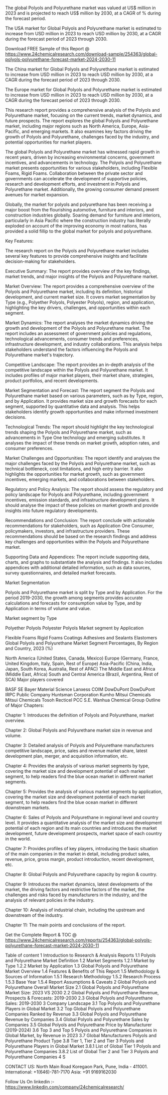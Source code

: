 The global Polyols and Polyurethane market was valued at US$ million in 2023 and is projected to reach US$ million by 2030, at a CAGR of % during the forecast period.

The USA market for Global Polyols and Polyurethane market is estimated to increase from USD million in 2023 to reach USD million by 2030, at a CAGR during the forecast period of 2023 through 2030.

Download FREE Sample of this Report @ https://www.24chemicalresearch.com/download-sample/254363/global-polyols-polyurethane-forecast-market-2024-2030-11

The China market for Global Polyols and Polyurethane market is estimated to increase from USD million in 2023 to reach USD million by 2030, at a CAGR during the forecast period of 2023 through 2030.

The Europe market for Global Polyols and Polyurethane market is estimated to increase from USD million in 2023 to reach USD million by 2030, at a CAGR during the forecast period of 2023 through 2030.

This research report provides a comprehensive analysis of the Polyols and Polyurethane market, focusing on the current trends, market dynamics, and future prospects. The report explores the global Polyols and Polyurethane market, including major regions such as North America, Europe, Asia-Pacific, and emerging markets. It also examines key factors driving the growth of Polyols and Polyurethane, challenges faced by the industry, and potential opportunities for market players.

The global Polyols and Polyurethane market has witnessed rapid growth in recent years, driven by increasing environmental concerns, government incentives, and advancements in technology. The Polyols and Polyurethane market presents opportunities for various stakeholders, including Flexible Foams, Rigid Foams. Collaboration between the private sector and governments can accelerate the development of supportive policies, research and development efforts, and investment in Polyols and Polyurethane market. Additionally, the growing consumer demand present avenues for market expansion.

Globally, the market for polyols and polyurethane has been receiving a major boost from the flourishing automotive, furniture and interiors, and construction industries globally. Soaring demand for furniture and interiors, particularly in Asia Pacific where the construction industry has literally exploded on account of the improving economy in most nations, has provided a solid fillip to the global market for polyols and polyurethane.

Key Features:

The research report on the Polyols and Polyurethane market includes several key features to provide comprehensive insights and facilitate decision-making for stakeholders.

Executive Summary: The report provides overview of the key findings, market trends, and major insights of the Polyols and Polyurethane market.

Market Overview: The report provides a comprehensive overview of the Polyols and Polyurethane market, including its definition, historical development, and current market size. It covers market segmentation by Type (e.g., Polyether Polyols, Polyester Polyols), region, and application, highlighting the key drivers, challenges, and opportunities within each segment.

Market Dynamics: The report analyses the market dynamics driving the growth and development of the Polyols and Polyurethane market. The report includes an assessment of government policies and regulations, technological advancements, consumer trends and preferences, infrastructure development, and industry collaborations. This analysis helps stakeholders understand the factors influencing the Polyols and Polyurethane market's trajectory.

Competitive Landscape: The report provides an in-depth analysis of the competitive landscape within the Polyols and Polyurethane market. It includes profiles of major market players, their market share, strategies, product portfolios, and recent developments.

Market Segmentation and Forecast: The report segment the Polyols and Polyurethane market based on various parameters, such as by Type, region, and by Application. It provides market size and growth forecasts for each segment, supported by quantitative data and analysis. This helps stakeholders identify growth opportunities and make informed investment decisions.

Technological Trends: The report should highlight the key technological trends shaping the Polyols and Polyurethane market, such as advancements in Type One technology and emerging substitutes. It analyses the impact of these trends on market growth, adoption rates, and consumer preferences.

Market Challenges and Opportunities: The report identify and analyses the major challenges faced by the Polyols and Polyurethane market, such as technical bottleneck, cost limitations, and high entry barrier. It also highlights the opportunities for market growth, such as government incentives, emerging markets, and collaborations between stakeholders.

Regulatory and Policy Analysis: The report should assess the regulatory and policy landscape for Polyols and Polyurethane, including government incentives, emission standards, and infrastructure development plans. It should analyse the impact of these policies on market growth and provide insights into future regulatory developments.

Recommendations and Conclusion: The report conclude with actionable recommendations for stakeholders, such as Application One Consumer, policymakers, investors, and infrastructure providers. These recommendations should be based on the research findings and address key challenges and opportunities within the Polyols and Polyurethane market.

Supporting Data and Appendices: The report include supporting data, charts, and graphs to substantiate the analysis and findings. It also includes appendices with additional detailed information, such as data sources, survey questionnaires, and detailed market forecasts.

Market Segmentation

Polyols and Polyurethane market is split by Type and by Application. For the period 2019-2030, the growth among segments provides accurate calculations and forecasts for consumption value by Type, and by Application in terms of volume and value.

Market segment by Type

Polyether Polyols
Polyester Polyols
Market segment by Application

Flexible Foams
Rigid Foams
Coatings
Adhesives and Sealants
Elastomers
Global Polyols and Polyurethane Market Segment Percentages, By Region and Country, 2023 (%)

North America (United States, Canada, Mexico)
Europe (Germany, France, United Kingdom, Italy, Spain, Rest of Europe)
Asia-Pacific (China, India, Japan, South Korea, Australia, Rest of APAC)
The Middle East and Africa (Middle East, Africa)
South and Central America (Brazil, Argentina, Rest of SCA)
Major players covered

BASF SE
Bayer Material Science
Lanxess
COIM
DowDuPont
DowDuPont
IRPC Public Company
Huntsman Corporation
Kumho Mitsui Chemicals
Mitsui Chemicals
Tosoh
Recticel
PCC S.E.
Wanhua Chemical Group
Outline of Major Chapters:

Chapter 1: Introduces the definition of Polyols and Polyurethane, market overview.

Chapter 2: Global Polyols and Polyurethane market size in revenue and volume.

Chapter 3: Detailed analysis of Polyols and Polyurethane manufacturers competitive landscape, price, sales and revenue market share, latest development plan, merger, and acquisition information, etc.

Chapter 4: Provides the analysis of various market segments by type, covering the market size and development potential of each market segment, to help readers find the blue ocean market in different market segments.

Chapter 5: Provides the analysis of various market segments by application, covering the market size and development potential of each market segment, to help readers find the blue ocean market in different downstream markets.

Chapter 6: Sales of Polyols and Polyurethane in regional level and country level. It provides a quantitative analysis of the market size and development potential of each region and its main countries and introduces the market development, future development prospects, market space of each country in the world.

Chapter 7: Provides profiles of key players, introducing the basic situation of the main companies in the market in detail, including product sales, revenue, price, gross margin, product introduction, recent development, etc.

Chapter 8: Global Polyols and Polyurethane capacity by region & country.

Chapter 9: Introduces the market dynamics, latest developments of the market, the driving factors and restrictive factors of the market, the challenges and risks faced by manufacturers in the industry, and the analysis of relevant policies in the industry.

Chapter 10: Analysis of industrial chain, including the upstream and downstream of the industry.

Chapter 11: The main points and conclusions of the report.

Get the Complete Report & TOC @ https://www.24chemicalresearch.com/reports/254363/global-polyols-polyurethane-forecast-market-2024-2030-11

Table of content
1 Introduction to Research & Analysis Reports
1.1 Polyols and Polyurethane Market Definition
1.2 Market Segments
1.2.1 Market by Type
1.2.2 Market by Application
1.3 Global Polyols and Polyurethane Market Overview
1.4 Features & Benefits of This Report
1.5 Methodology & Sources of Information
1.5.1 Research Methodology
1.5.2 Research Process
1.5.3 Base Year
1.5.4 Report Assumptions & Caveats
2 Global Polyols and Polyurethane Overall Market Size
2.1 Global Polyols and Polyurethane Market Size: 2023 VS 2030
2.2 Global Polyols and Polyurethane Revenue, Prospects & Forecasts: 2019-2030
2.3 Global Polyols and Polyurethane Sales: 2019-2030
3 Company Landscape
3.1 Top Polyols and Polyurethane Players in Global Market
3.2 Top Global Polyols and Polyurethane Companies Ranked by Revenue
3.3 Global Polyols and Polyurethane Revenue by Companies
3.4 Global Polyols and Polyurethane Sales by Companies
3.5 Global Polyols and Polyurethane Price by Manufacturer (2019-2024)
3.6 Top 3 and Top 5 Polyols and Polyurethane Companies in Global Market, by Revenue in 2023
3.7 Global Manufacturers Polyols and Polyurethane Product Type
3.8 Tier 1, Tier 2 and Tier 3 Polyols and Polyurethane Players in Global Market
3.8.1 List of Global Tier 1 Polyols and Polyurethane Companies
3.8.2 List of Global Tier 2 and Tier 3 Polyols and Polyurethane Companies
4 S

CONTACT US:
North Main Road Koregaon Park, Pune, India - 411001.
International: +1(646)-781-7170
Asia: +91 9169162030

Follow Us On linkedin :- https://www.linkedin.com/company/24chemicalresearch/
